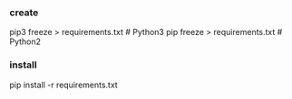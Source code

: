 ### create
pip3 freeze > requirements.txt  # Python3
pip freeze > requirements.txt  # Python2

### install
pip install -r requirements.txt